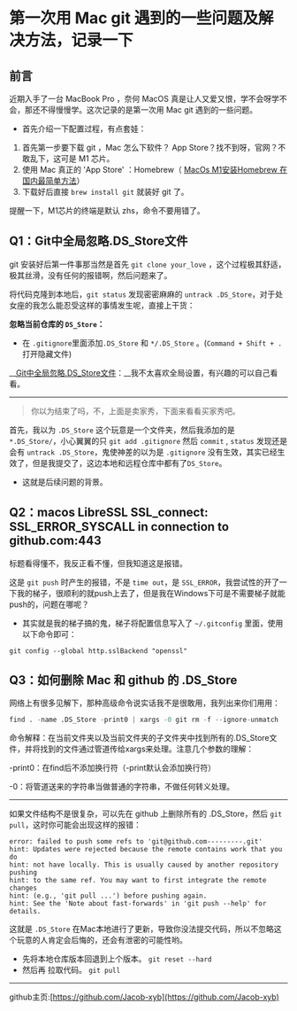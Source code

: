 ﻿# 第一次用 Mac git 遇到的一些问题及解决方法，记录一下

## 前言
近期入手了一台 MacBook Pro ，奈何 MacOS 真是让人又爱又恨，学不会呀学不会，那还不得慢慢学。这次记录的是第一次用 Mac git 遇到的一些问题。

- 首先介绍一下配置过程，有点套娃：
1. 首先第一步要下载 git ，Mac 怎么下软件？ App Store？找不到呀，官网？不敢乱下，这可是 M1 芯片。
2. 使用 Mac 真正的 'App Store' ：Homebrew（ [MacOs M1安装Homebrew 在国内最简单方法](https://blog.csdn.net/sinat_38184748/article/details/114115441)）
3. 下载好后直接 `brew install git` 就装好 git 了。

提醒一下，M1芯片的终端是默认 zhs，命令不要用错了。
## Q1：Git中全局忽略.DS_Store文件
git 安装好后第一件事那当然是首先 `git clone your_love` ，这个过程极其舒适，极其丝滑，没有任何的报错啊，然后问题来了。

将代码克隆到本地后，`git status` 发现密密麻麻的 `untrack .DS_Store`，对于处女座的我怎么能忍受这样的事情发生呢，直接上干货：

__忽略当前仓库的 `DS_Store`：__
- 在 `.gitignore`里面添加`.DS_Store` 和 `*/.DS_Store` 。(`Command + Shift + .` 打开隐藏文件)

__[Git中全局忽略.DS_Store文件](https://www.jianshu.com/p/8c0d262e49a6)：__我不太喜欢全局设置，有兴趣的可以自己看看。

---

> 你以为结束了吗，不，上面是卖家秀，下面来看看买家秀吧。

首先，我以为 `.DS_Store` 这个玩意是一个文件夹，然后我添加的是 `*.DS_Store/`，小心翼翼的只 `git add .gitignore` 然后 `commit` , `status` 发现还是会有  `untrack .DS_Store`，鬼使神差的以为是 `.gitignore` 没有生效，其实已经生效了，但是我提交了，这边本地和远程仓库中都有了`DS_Store`。

- 这就是后续问题的背景。

## Q2：macos LibreSSL SSL_connect: SSL_ERROR_SYSCALL in connection to github.com:443
标题看得懂不，我反正看不懂，但我知道这是报错。

这是 `git push` 时产生的报错，不是 `time out`，是 `SSL_ERROR`，我尝试性的开了一下我的梯子，很顺利的就push上去了，但是我在Windows下可是不需要梯子就能push的，问题在哪呢？

- 其实就是我的梯子搞的鬼，梯子将配置信息写入了 `~/.gitconfig` 里面，使用以下命令即可：

`git config --global http.sslBackend "openssl" `

## Q3：如何删除 Mac 和 github 的 .DS_Store
网络上有很多见解下，那种高级命令说实话我不是很敢用，我列出来你们用用：

```python
find . -name .DS_Store -print0 | xargs -0 git rm -f --ignore-unmatch
```
命令解释：在当前文件夹以及当前文件夹的子文件夹中找到所有的.DS_Store文件，并将找到的文件通过管道传给xargs来处理。注意几个参数的理解： 

-print0：在find后不添加换行符（-print默认会添加换行符） 

-0：将管道送来的字符串当做普通的字符串，不做任何转义处理。

---

如果文件结构不是很复杂，可以先在 github 上删除所有的  .DS_Store，然后 `git pull`，这时你可能会出现这样的报错：
```
error: failed to push some refs to 'git@github.com---------.git'
hint: Updates were rejected because the remote contains work that you do
hint: not have locally. This is usually caused by another repository pushing
hint: to the same ref. You may want to first integrate the remote changes
hint: (e.g., 'git pull ...') before pushing again.
hint: See the 'Note about fast-forwards' in 'git push --help' for details.
```
这就是 `.DS_Store` 在Mac本地进行了更新，导致你没法提交代码，所以不忽略这个玩意的人肯定会后悔的，还会有泄密的可能性哟。
- 先将本地仓库版本回退到上个版本。
`git reset --hard`	 
- 然后再 拉取代码。
`git pull`
---
github主页:[https://github.com/Jacob-xyb](https://github.com/Jacob-xyb)
